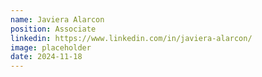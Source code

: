 ```yaml
---
name: Javiera Alarcon
position: Associate
linkedin: https://www.linkedin.com/in/javiera-alarcon/
image: placeholder
date: 2024-11-18
---
```


